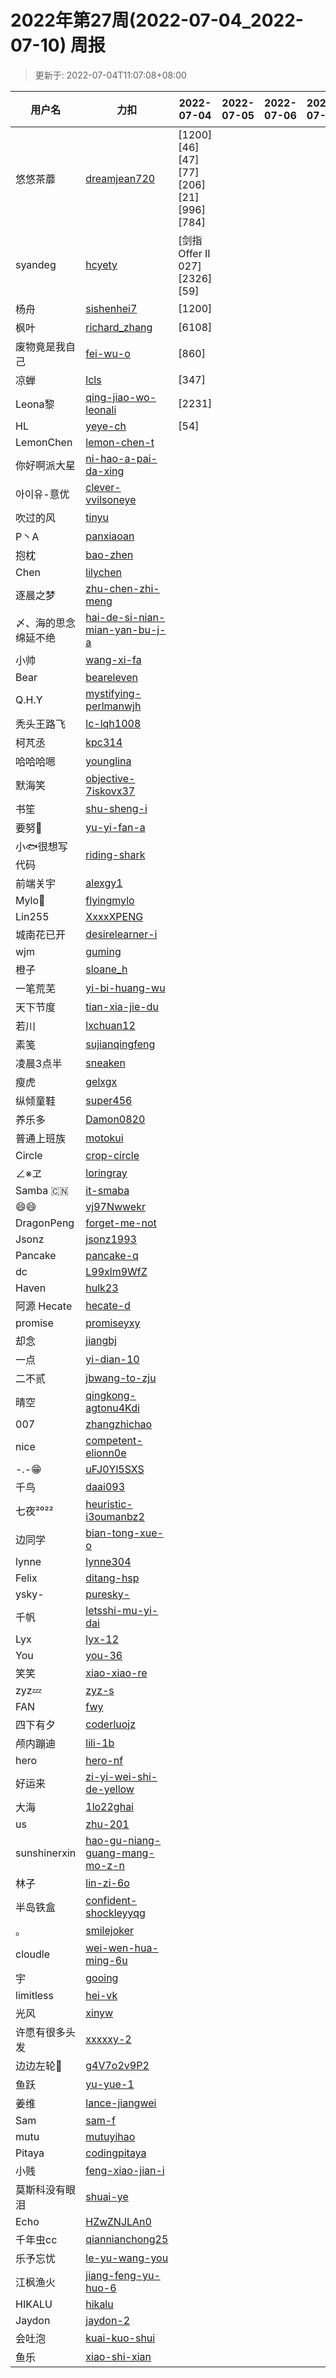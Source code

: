 
# 2022年第27周(2022-07-04_2022-07-10) 周报

> 更新于: 2022-07-04T11:07:08+08:00

| 用户名 | 力扣 |  2022-07-04|2022-07-05|2022-07-06|2022-07-07|2022-07-08|2022-07-09|2022-07-10  | 总计 | 排名 |
| ---- | ---- |    ---- | ---- | ---- | ---- | ---- | ---- | ----   | ---- | ---- |
|悠悠茶蘼|[dreamjean720](https://leetcode.cn/u/dreamjean720/)|\[1200]\[46]\[47]\[77]\[206]\[21]\[996]\[784]|||||||8|1|
|syandeg|[hcyety](https://leetcode.cn/u/hcyety/)|\[剑指 Offer II 027]\[2326]\[59]|||||||3|2|
|杨舟|[sishenhei7](https://leetcode.cn/u/sishenhei7/)|\[1200]|||||||1|3|
|枫叶|[richard_zhang](https://leetcode.cn/u/richard_zhang/)|\[6108]|||||||1|3|
|废物竟是我自己|[fei-wu-o](https://leetcode.cn/u/fei-wu-o/)|\[860]|||||||1|3|
|凉蝉|[lcls](https://leetcode.cn/u/lcls/)|\[347]|||||||1|3|
|Leona黎|[qing-jiao-wo-leonali](https://leetcode.cn/u/qing-jiao-wo-leonali/)|\[2231]|||||||1|3|
|HL|[yeye-ch](https://leetcode.cn/u/yeye-ch/)|\[54]|||||||1|3|
|LemonChen|[lemon-chen-t](https://leetcode.cn/u/lemon-chen-t/)||||||||0|4|
|你好啊派大星|[ni-hao-a-pai-da-xing](https://leetcode.cn/u/ni-hao-a-pai-da-xing/)||||||||0|4|
|아이유-意优|[clever-vvilsoneye](https://leetcode.cn/u/clever-vvilsoneye/)||||||||0|4|
|吹过的风|[tinyu](https://leetcode.cn/u/tinyu/)||||||||0|4|
|P丶A|[panxiaoan](https://leetcode.cn/u/panxiaoan/)||||||||0|4|
|抱枕|[bao-zhen](https://leetcode.cn/u/bao-zhen/)||||||||0|4|
|Chen|[lilychen](https://leetcode.cn/u/lilychen/)||||||||0|4|
|逐晨之梦|[zhu-chen-zhi-meng](https://leetcode.cn/u/zhu-chen-zhi-meng/)||||||||0|4|
|〆、海的思念绵延不绝|[hai-de-si-nian-mian-yan-bu-j-a](https://leetcode.cn/u/hai-de-si-nian-mian-yan-bu-j-a/)||||||||0|4|
|小帅|[wang-xi-fa](https://leetcode.cn/u/wang-xi-fa/)||||||||0|4|
|Bear|[beareleven](https://leetcode.cn/u/beareleven/)||||||||0|4|
|Q.H.Y|[mystifying-perlmanwjh](https://leetcode.cn/u/mystifying-perlmanwjh/)||||||||0|4|
|秃头王路飞|[lc-lqh1008](https://leetcode.cn/u/lc-lqh1008/)||||||||0|4|
|柯芃丞|[kpc314](https://leetcode.cn/u/kpc314/)||||||||0|4|
|哈哈哈嗯|[younglina](https://leetcode.cn/u/younglina/)||||||||0|4|
|默海笑|[objective-7iskovx37](https://leetcode.cn/u/objective-7iskovx37/)||||||||0|4|
|书笙|[shu-sheng-i](https://leetcode.cn/u/shu-sheng-i/)||||||||0|4|
|要努🌰|[yu-yi-fan-a](https://leetcode.cn/u/yu-yi-fan-a/)||||||||0|4|
|小🐟很想写代码|[riding-shark](https://leetcode.cn/u/riding-shark/)||||||||0|4|
|前端关宇|[alexgy1](https://leetcode.com/u/alexgy1/)||||||||0|4|
|Mylo🐘|[flyingmylo](https://leetcode.cn/u/flyingmylo/)||||||||0|4|
|Lin255|[XxxxXPENG](https://leetcode.cn/u/XxxxXPENG/)||||||||0|4|
|城南花已开|[desirelearner-i](https://leetcode.cn/u/desirelearner-i/)||||||||0|4|
|wjm|[guming](https://leetcode.cn/u/guming/)||||||||0|4|
|橙子|[sloane_h](https://leetcode.cn/u/sloane_h/)||||||||0|4|
|一笔荒芜|[yi-bi-huang-wu](https://leetcode.cn/u/yi-bi-huang-wu/)||||||||0|4|
|天下节度|[tian-xia-jie-du](https://leetcode.cn/u/tian-xia-jie-du/)||||||||0|4|
|若川|[lxchuan12](https://leetcode.cn/u/lxchuan12/)||||||||0|4|
|素笺|[sujianqingfeng](https://leetcode.cn/u/sujianqingfeng/)||||||||0|4|
|凌晨3点半|[sneaken](https://leetcode.cn/u/sneaken/)||||||||0|4|
|瘦虎|[gelxgx](https://leetcode.cn/u/gelxgx/)||||||||0|4|
|纵倾童鞋|[super456](https://leetcode.cn/u/super456/)||||||||0|4|
|养乐多|[Damon0820](https://leetcode.com/u/Damon0820/)||||||||0|4|
|普通上班族|[motokui](https://leetcode.cn/u/motokui/)||||||||0|4|
|Circle|[crop-circle](https://leetcode.cn/u/crop-circle/)||||||||0|4|
|∠※ヱ|[loringray](https://leetcode.cn/u/loringray/)||||||||0|4|
|Samba 🇨🇳|[it-smaba](https://leetcode.cn/u/it-smaba/)||||||||0|4|
|😄😄|[vj97Nwwekr](https://leetcode.cn/u/vj97Nwwekr/)||||||||0|4|
|DragonPeng|[forget-me-not](https://leetcode.cn/u/forget-me-not/)||||||||0|4|
|Jsonz|[jsonz1993](https://leetcode.cn/u/jsonz1993/)||||||||0|4|
|Pancake|[pancake-q](https://leetcode.cn/u/pancake-q/)||||||||0|4|
|dc|[L99xlm9WfZ](https://leetcode.cn/u/L99xlm9WfZ/)||||||||0|4|
|Haven|[hulk23](https://leetcode.cn/u/hulk23/)||||||||0|4|
|阿源 Hecate|[hecate-d](https://leetcode.cn/u/hecate-d/)||||||||0|4|
|promise|[promiseyxy](https://leetcode.cn/u/promiseyxy/)||||||||0|4|
|却念|[jiangbj](https://leetcode.cn/u/jiangbj/)||||||||0|4|
|一点|[yi-dian-10](https://leetcode.cn/u/yi-dian-10/)||||||||0|4|
|二不贰|[jbwang-to-zju](https://leetcode.cn/u/jbwang-to-zju/)||||||||0|4|
|晴空|[qingkong-agtonu4Kdi](https://leetcode.cn/u/qingkong-agtonu4Kdi/)||||||||0|4|
|007|[zhangzhichao](https://leetcode.cn/u/zhangzhichao/)||||||||0|4|
|nice|[competent-elionn0e](https://leetcode.cn/u/competent-elionn0e/)||||||||0|4|
|-.-😁|[uFJ0Yl5SXS](https://leetcode.cn/u/uFJ0Yl5SXS/)||||||||0|4|
|千鸟|[daai093](https://leetcode.cn/u/daai093/)||||||||0|4|
|七夜²⁰²²|[heuristic-i3oumanbz2](https://leetcode.cn/u/heuristic-i3oumanbz2/)||||||||0|4|
|边同学|[bian-tong-xue-o](https://leetcode.cn/u/bian-tong-xue-o/)||||||||0|4|
|lynne|[lynne304](https://leetcode.cn/u/lynne304/)||||||||0|4|
|Felix|[ditang-hsp](https://leetcode.cn/u/ditang-hsp/)||||||||0|4|
|ysky-|[puresky-](https://leetcode.cn/u/puresky-/)||||||||0|4|
|千帆|[letsshi-mu-yi-dai](https://leetcode.cn/u/letsshi-mu-yi-dai/)||||||||0|4|
|Lyx|[lyx-12](https://leetcode.cn/u/lyx-12/)||||||||0|4|
|You|[you-36](https://leetcode.cn/u/you-36/)||||||||0|4|
|笑笑|[xiao-xiao-re](https://leetcode.cn/u/xiao-xiao-re/)||||||||0|4|
|zyz💤|[zyz-s](https://leetcode.cn/u/zyz-s/)||||||||0|4|
|FAN|[fwy](https://leetcode.cn/u/fwy/)||||||||0|4|
|四下有夕|[coderluojz](https://leetcode.cn/u/coderluojz/)||||||||0|4|
|颅内蹦迪|[lili-1b](https://leetcode.cn/u/lili-1b/)||||||||0|4|
|hero|[hero-nf](https://leetcode.cn/u/hero-nf/)||||||||0|4|
|好运来|[zi-yi-wei-shi-de-yellow](https://leetcode.cn/u/zi-yi-wei-shi-de-yellow/)||||||||0|4|
|大海|[1lo22ghai](https://leetcode.cn/u/1lo22ghai/)||||||||0|4|
|us|[zhu-201](https://leetcode.cn/u/zhu-201/)||||||||0|4|
|sunshinerxin|[hao-gu-niang-guang-mang-mo-z-n](https://leetcode.cn/u/hao-gu-niang-guang-mang-mo-z-n/)||||||||0|4|
|林子|[lin-zi-6o](https://leetcode.cn/u/lin-zi-6o/)||||||||0|4|
|半岛铁盒|[confident-shockleyyqg](https://leetcode.cn/u/confident-shockleyyqg/)||||||||0|4|
|。|[smilejoker](https://leetcode.cn/u/smilejoker/)||||||||0|4|
|cloudle|[wei-wen-hua-ming-6u](https://leetcode.cn/u/wei-wen-hua-ming-6u/)||||||||0|4|
|宇|[gooing](https://leetcode.cn/u/gooing/)||||||||0|4|
|limitless|[hei-vk](https://leetcode.cn/u/hei-vk/)||||||||0|4|
|光风|[xinyw](https://leetcode.com/u/xinyw/)||||||||0|4|
|许愿有很多头发|[xxxxxy-2](https://leetcode.cn/u/xxxxxy-2/)||||||||0|4|
|边边左轮💪|[g4V7o2v9P2](https://leetcode.cn/u/g4V7o2v9P2/)||||||||0|4|
|鱼跃|[yu-yue-1](https://leetcode.cn/u/yu-yue-1/)||||||||0|4|
|姜维|[lance-jiangwei](https://leetcode.cn/u/lance-jiangwei/)||||||||0|4|
|Sam|[sam-f](https://leetcode.cn/u/sam-f/)||||||||0|4|
|mutu|[mutuyihao](https://leetcode.cn/u/mutuyihao/)||||||||0|4|
|Pitaya|[codingpitaya](https://leetcode.cn/u/codingpitaya/)||||||||0|4|
|小贱|[feng-xiao-jian-i](https://leetcode.cn/u/feng-xiao-jian-i/)||||||||0|4|
|莫斯科没有眼泪|[shuai-ye](https://leetcode.cn/u/shuai-ye/)||||||||0|4|
|Echo|[HZwZNJLAn0](https://leetcode.cn/u/HZwZNJLAn0/)||||||||0|4|
|千年虫cc|[qiannianchong25](https://leetcode.cn/u/qiannianchong25/)||||||||0|4|
|乐予忘忧|[le-yu-wang-you](https://leetcode.cn/u/le-yu-wang-you/)||||||||0|4|
|江枫渔火|[jiang-feng-yu-huo-6](https://leetcode.cn/u/jiang-feng-yu-huo-6/)||||||||0|4|
|HIKALU|[hikalu](https://leetcode.cn/u/hikalu/)||||||||0|4|
|Jaydon|[jaydon-2](https://leetcode.cn/u/jaydon-2/)||||||||0|4|
|会吐泡|[kuai-kuo-shui](https://leetcode.cn/u/kuai-kuo-shui/)||||||||0|4|
|鱼乐|[xiao-shi-xian](https://leetcode.cn/u/xiao-shi-xian/)||||||||0|4|
    